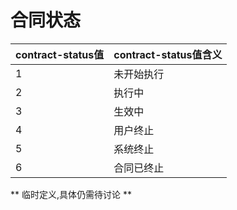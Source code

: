 # 合同状态

| **contract-status值** | **contract-status值含义** |
| :--- | :--- |
| 1 | 未开始执行 |
| 2 | 执行中 |
| 3 | 生效中 |
| 4 | 用户终止 |
| 5 | 系统终止 |
| 6 | 合同已终止 |

** 临时定义,具体仍需待讨论 **
